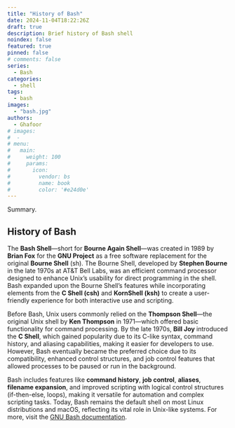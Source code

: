 ```yaml
---
title: "History of Bash"
date: 2024-11-04T18:22:26Z
draft: true
description: Brief history of Bash shell
noindex: false
featured: true
pinned: false
# comments: false
series:
  - Bash 
categories:
  - shell
tags:
  - bash 
images:
  - "bash.jpg"
authors:
  - Ghafoor
# images:
#  - 
# menu:
#   main:
#     weight: 100
#     params:
#       icon:
#         vendor: bs
#         name: book
#         color: '#e24d0e'
---
```


Summary.

<!--more-->

## History of Bash

The **Bash Shell**—short for **Bourne Again Shell**—was created in 1989 by **Brian Fox** for the **GNU Project** as a free software replacement for the original **Bourne Shell** (sh). The Bourne Shell, developed by **Stephen Bourne** in the late 1970s at AT&T Bell Labs, was an efficient command processor designed to enhance Unix’s usability for direct programming in the shell. Bash expanded upon the Bourne Shell’s features while incorporating elements from the **C Shell (csh)** and **KornShell (ksh)** to create a user-friendly experience for both interactive use and scripting.

Before Bash, Unix users commonly relied on the **Thompson Shell**—the original Unix shell by **Ken Thompson** in 1971—which offered basic functionality for command processing. By the late 1970s, **Bill Joy** introduced the **C Shell**, which gained popularity due to its C-like syntax, command history, and aliasing capabilities, making it easier for developers to use. However, Bash eventually became the preferred choice due to its compatibility, enhanced control structures, and job control features that allowed processes to be paused or run in the background.

Bash includes features like **command history**, **job control**, **aliases**, **filename expansion**, and improved scripting with logical control structures (if-then-else, loops), making it versatile for automation and complex scripting tasks. Today, Bash remains the default shell on most Linux distributions and macOS, reflecting its vital role in Unix-like systems. For more, visit the [GNU Bash documentation](https://www.gnu.org/software/bash/manual/).
